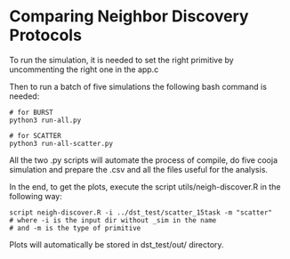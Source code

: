# Comparing Neighbor Discovery Protocols

To run the simulation, it is needed to set the right primitive by uncommenting the right one in the app.c

Then to run a batch of five simulations the following bash command is needed:

```
# for BURST
python3 run-all.py

# for SCATTER 
python3 run-all-scatter.py
```

All the two .py scripts will automate the process of compile, do five cooja simulation and prepare the .csv and all the files useful for the analysis.

In the end, to get the plots, execute the script utils/neigh-discover.R in the following way:

```
script neigh-discover.R -i ../dst_test/scatter_15task -m "scatter"
# where -i is the input dir without _sim in the name
# and -m is the type of primitive 
```

Plots will automatically be stored in dst_test/out/ directory.

